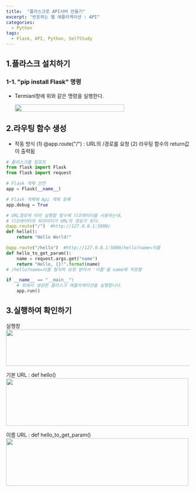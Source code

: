 ```yaml
---
title:  "플라스크로 API서버 만들기"
excerpt: "반응하는 웹 애플리케이션 : API"
categories:
  - Python
tags:
  - Flask, API, Python, SelfStudy
---
```


## 1.플라스크 설치하기
### 1-1. "pip install Flask" 명령
- Termianl창에 위와 같은 명령을 실행한다.

  <img src="https://user-images.githubusercontent.com/87592790/189474530-b8ff874c-121d-4393-95b3-fad9ba568364.png" width="300" height="20">
  
## 2.라우팅 함수 생성
- 작동 방식
  (1) @app.route("/") : URL의 /경로를 요청
  (2) 라우팅 함수의 return값이 출력됨
  
```python
# 플라스크를 임포트
from flask import Flask
from flask import request

# Flask 객체 선언
app = Flask(__name__)

# Flask 객체에 Api 객체 등록
app.debug = True

# URL경로에 따라 실행할 함수에 디코레이터를 사용하는데,
# 디코레이터의 파라미터가 URL의 경로가 된다.
@app.route("/")  #http://127.0.0.1:5000/
def hello():
    return "Hello World!"

@app.route("/hello")  #http://127.0.0.1:5000/hello?name=이름
def hello_to_get_param():
    name = request.args.get("name")
    return "Hello, {}!".format(name)
# /hello?name=이름 형식의 요청 받아서 '이름'을 name에 저장함

if __name__ == "__main__":
    # 위에서 생성한 플라스크 애플리케이션을 실행합니다.
    app.run()
```
  
## 3.실행하여 확인하기
실행창
<img src="https://user-images.githubusercontent.com/87592790/189488432-d774e7a8-85f3-494a-98b0-ddfb25ae50c1.png" width="600" height="100"></left>

기본 URL : def hello()
<img src="https://user-images.githubusercontent.com/87592790/189488431-d14d433a-f32c-4738-a496-1c1c2ba2fe92.png" width="500" height="130"></left>

이름 URL : def hello_to_get_param()
<img src="https://user-images.githubusercontent.com/87592790/189488428-a95a244c-e263-45be-8ac7-827603e7c579.png" width="500" height="130"></left>

  
  


